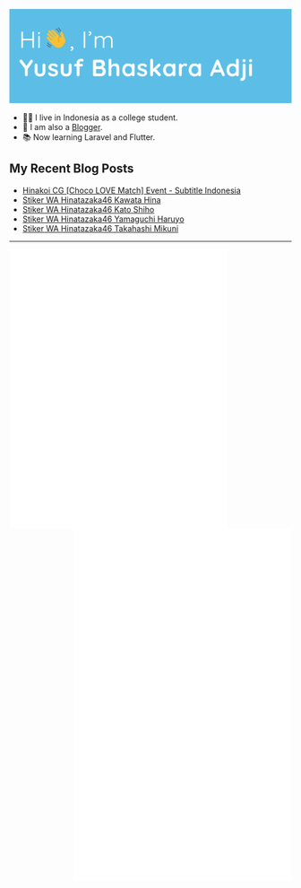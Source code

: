![Hi 👋, I'm Yusuf Bhaskara Adji](https://raw.githubusercontent.com/yusufadji/yusufadji/main/images/header.webp?raw=true)

- 🙋‍♂️ I live in Indonesia as a college student.
- 📝 I am also a [Blogger](https://www.frelein.my.id).
- 📚 Now learning Laravel and Flutter.


## My Recent Blog Posts
<!-- BLOG-POST-LIST:START -->
- [Hinakoi CG [Choco LOVE Match] Event - Subtitle Indonesia](https://www.frelein.my.id/2023/02/hinakoi-cg-choco-love-match-event.html)
- [Stiker WA Hinatazaka46 Kawata Hina](https://www.frelein.my.id/2022/09/stiker-wa-hinatazaka46-kawata-hina.html)
- [Stiker WA Hinatazaka46 Kato Shiho](https://www.frelein.my.id/2022/07/stiker-wa-hinatazaka46-kato-shiho.html)
- [Stiker WA Hinatazaka46 Yamaguchi Haruyo](https://www.frelein.my.id/2022/09/stiker-wa-hinatazaka46-yamaguchi-haruyo.html)
- [Stiker WA Hinatazaka46 Takahashi Mikuni](https://www.frelein.my.id/2022/09/stiker-wa-hinatazaka46-takahashi-mikuni.html)
<!-- BLOG-POST-LIST:END -->


***

[<img align="left" width="390" alt="🦑" src="/general.svg">](#)
[<img align="right" width="390" alt="🦑" src="/medias.svg">](#)
